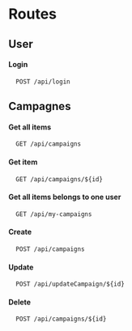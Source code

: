 
# Routes


## User
#### Login

```http
  POST /api/login
```


## Campagnes

#### Get all items

```http
  GET /api/campaigns
```


#### Get item

```http
  GET /api/campaigns/${id}
```

#### Get all items belongs to one user

```http
  GET /api/my-campaigns
```

#### Create

```http
  POST /api/campaigns
```
#### Update

```http
  POST /api/updateCampaign/${id}
```

#### Delete

```http
  POST /api/campaigns/${id}
```
